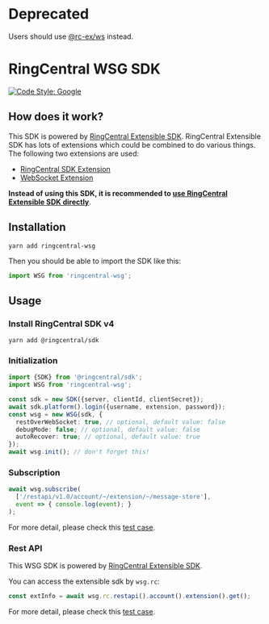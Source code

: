 # Deprecated

Users should use [@rc-ex/ws](https://github.com/ringcentral/ringcentral-extensible/tree/master/packages/extensions/ws) instead.


# RingCentral WSG SDK

[![Code Style: Google](https://img.shields.io/badge/code%20style-google-blueviolet.svg)](https://github.com/google/gts)


## How does it work?

This SDK is powered by [RingCentral Extensible SDK](https://github.com/ringcentral/ringcentral-extensible).
RingCentral Extensible SDK has lots of extensions which could be combined to do various things.
The following two extensions are used:

- [RingCentral SDK Extension](https://github.com/ringcentral/ringcentral-extensible/tree/master/packages/extensions/rcsdk)
- [WebSocket Extension](https://github.com/ringcentral/ringcentral-extensible/tree/master/packages/extensions/ws)

**Instead of using this SDK, it is recommended to [use RingCentral Extensible SDK directly](https://github.com/ringcentral/ringcentral-extensible/blob/master/test/multiple-extensions.spec.ts)**.


## Installation

```
yarn add ringcentral-wsg
```

Then you should be able to import the SDK like this:

```ts
import WSG from 'ringcentral-wsg';
```


## Usage

### Install RingCentral SDK v4

```
yarn add @ringcentral/sdk
```

### Initialization

```ts
import {SDK} from '@ringcentral/sdk';
import WSG from 'ringcentral-wsg';

const sdk = new SDK({server, clientId, clientSecret});
await sdk.platform().login({username, extension, password});
const wsg = new WSG(sdk, {
  restOverWebSocket: true, // optional, default value: false
  debugMode: false; // optional, default value: false
  autoRecover: true; // optional, default value: true
});
await wsg.init(); // don't forget this!
```


### Subscription

```ts
await wsg.subscribe(
  ['/restapi/v1.0/account/~/extension/~/message-store'],
  event => { console.log(event); }
);
```

For more detail, please check this [test case](./test/subscription.spec.ts).


### Rest API

This WSG SDK is powered by [RingCentral Extensible SDK](https://github.com/ringcentral/ringcentral-extensible).

You can access the extensible sdk by `wsg.rc`:

```ts
const extInfo = await wsg.rc.restapi().account().extension().get();
```

For more detail, please check this [test case](./test/rest.spec.ts).
